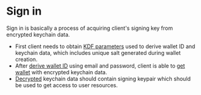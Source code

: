 # Sign in


Sign in is basically a process of acquiring client's signing key from encrypted keychain data.

* First client needs to obtain [KDF parameters](https://tokend.gitlab.io/docs#get-kdf-parameters) used to derive wallet ID and keychain data, which includes unique salt generated during wallet creation.
* After [derive wallet ID](#wallet-id-derivation) using email and password, client is able to [get wallet](#get-wallet) with encrypted keychain data.
* [Decrypted](#keychain-derivation) keychain data should contain signing keypair which should be used to get access to user resources.
